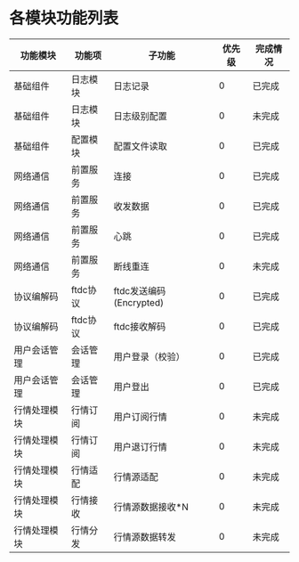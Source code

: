 # 各模块功能列表
|功能模块|功能项|子功能|优先级|完成情况|  
|-|-|-|-|-|    
|基础组件|日志模块|日志记录|0|已完成|
|基础组件|日志模块|日志级别配置|0|未完成|
|基础组件|配置模块|配置文件读取|0|已完成|
|网络通信|前置服务|连接|0|已完成|
|网络通信|前置服务|收发数据|0|已完成|
|网络通信|前置服务|心跳|0|已完成|
|网络通信|前置服务|断线重连|0|未完成|  
|协议编解码|ftdc协议|ftdc发送编码(Encrypted)|0|已完成|  
|协议编解码|ftdc协议|ftdc接收解码|0|已完成|
|用户会话管理|会话管理|用户登录（校验）|0|已完成|
|用户会话管理|会话管理|用户登出|0|已完成|
|行情处理模块|行情订阅|用户订阅行情|0|未完成|
|行情处理模块|行情订阅|用户退订行情|0|未完成|
|行情处理模块|行情适配|行情源适配|0|未完成|
|行情处理模块|行情接收|行情源数据接收*N|0|未完成|
|行情处理模块|行情分发|行情源数据转发|0|未完成|